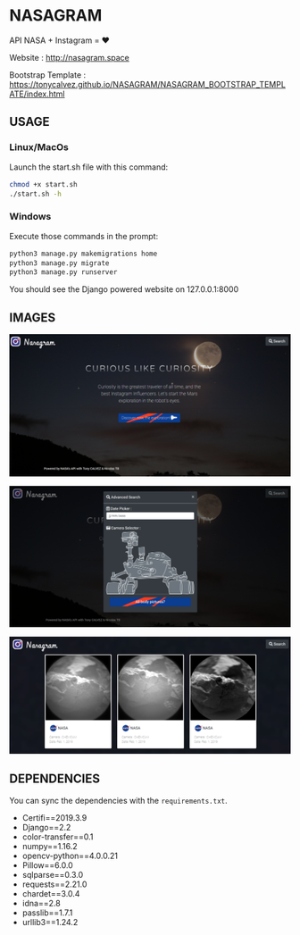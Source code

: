 # NASAGRAM
API NASA + Instagram = ❤️

Website : http://nasagram.space

Bootstrap Template : https://tonycalvez.github.io/NASAGRAM/NASAGRAM_BOOTSTRAP_TEMPLATE/index.html 

## USAGE
### Linux/MacOs
Launch the start.sh file with this command:
~~~bash
chmod +x start.sh
./start.sh -h
~~~
### Windows
Execute those commands in the prompt:
~~~bash
python3 manage.py makemigrations home
python3 manage.py migrate
python3 manage.py runserver
~~~

You should see the Django powered website on 127.0.0.1:8000



## IMAGES

![](/image-github/nasagram-img1.png)

![](/image-github/nasagram-img2.png)

![](/image-github/nasagram-img3.png)



## DEPENDENCIES

You can sync the dependencies with the `requirements.txt`.

  * Certifi==2019.3.9
  * Django==2.2
  * color-transfer==0.1
  * numpy==1.16.2
  * opencv-python==4.0.0.21
  * Pillow==6.0.0
  * sqlparse==0.3.0
  * requests==2.21.0
  * chardet==3.0.4
  * idna==2.8
  * passlib==1.7.1 
  * urllib3==1.24.2
